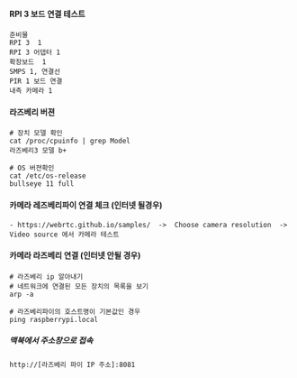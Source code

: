 #### RPI 3 보드 연결 테스트
```less
준비물
RPI 3  1
RPI 3 어댑터 1
확장보드  1
SMPS 1, 연결선
PIR 1 보드 연결
내측 카메라 1
```

#### 라즈베리 버젼
```less
# 장치 모델 확인
cat /proc/cpuinfo | grep Model
라즈베리3 모델 b+

# OS 버젼확인
cat /etc/os-release
bullseye 11 full
```

#### 카메라 레즈베리파이 연결 체크 (인터넷 될경우)
```less
- https://webrtc.github.io/samples/  ->  Choose camera resolution  ->  Video source 에서 카메라 테스트
```

#### 카메라 라즈베리 연결 (인터넷 안될 경우)
```less
# 라즈베리 ip 알아내기
# 네트워크에 연결된 모든 장치의 목록을 보기
arp -a

# 라즈베리파이의 호스트명이 기본값인 경우
ping raspberrypi.local
```

##### 맥북에서 주소창으로 접속
```less
http://[라즈베리 파이 IP 주소]:8081
```















